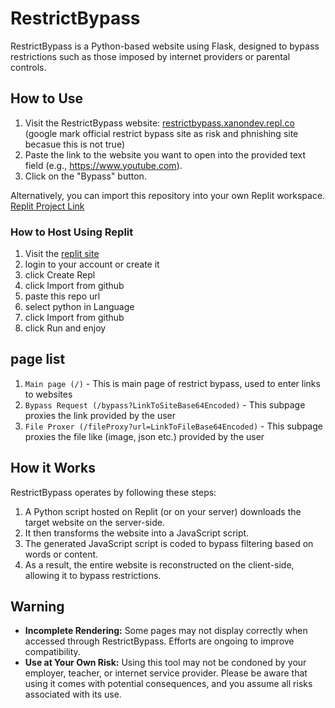 # RestrictBypass

RestrictBypass is a Python-based website using Flask, designed to bypass restrictions such as those imposed by internet providers or parental controls.

## How to Use

1. Visit the RestrictBypass website: [restrictbypass.xanondev.repl.co](https://restrictbypass.xanondev.repl.co) (google mark official restrict bypass site as risk and phnishing site becasue this is not true)
2. Paste the link to the website you want to open into the provided text field (e.g., https://www.youtube.com).
3. Click on the "Bypass" button.

Alternatively, you can import this repository into your own Replit workspace. [Replit Project Link](https://replit.com/@xanonDev/RestrictBypass)
### How to Host Using Replit
1. Visit the [replit site](https://replit.com)
2. login to your account or create it
3. click Create Repl
4. click Import from github
5. paste this repo url
6. select python in Language
7. click Import from github
8. click Run and enjoy

## page list
1. `Main page (/)` - This is main page of restrict bypass, used to enter links to websites
2. `Bypass Request (/bypass?LinkToSiteBase64Encoded)` - This subpage proxies the link provided by the user
3. `File Proxer (/fileProxy?url=LinkToFileBase64Encoded)` - This subpage proxies the file like (image, json etc.) provided by the user

## How it Works

RestrictBypass operates by following these steps:

1. A Python script hosted on Replit (or on your server) downloads the target website on the server-side.
2. It then transforms the website into a JavaScript script.
3. The generated JavaScript script is coded to bypass filtering based on words or content.
4. As a result, the entire website is reconstructed on the client-side, allowing it to bypass restrictions.

## Warning

- **Incomplete Rendering:** Some pages may not display correctly when accessed through RestrictBypass. Efforts are ongoing to improve compatibility.
- **Use at Your Own Risk:** Using this tool may not be condoned by your employer, teacher, or internet service provider. Please be aware that using it comes with potential consequences, and you assume all risks associated with its use.

